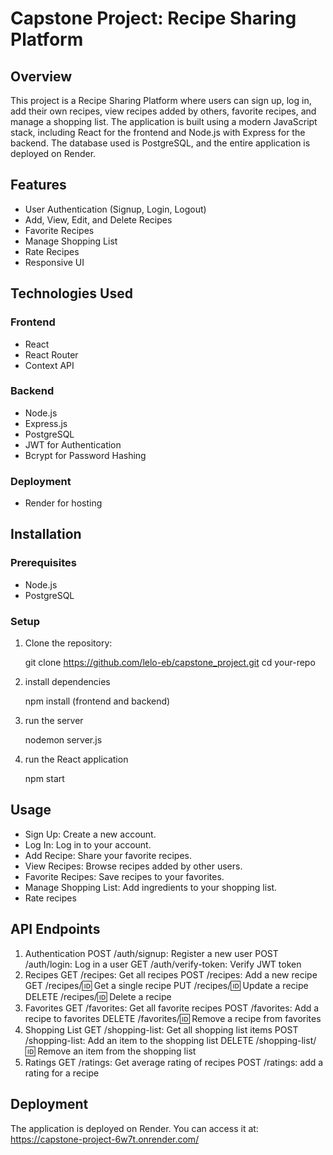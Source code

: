 # Capstone Project: Recipe Sharing Platform

## Overview

This project is a Recipe Sharing Platform where users can sign up, log in, add their own recipes, view recipes added by others, favorite recipes, and manage a shopping list. The application is built using a modern JavaScript stack, including React for the frontend and Node.js with Express for the backend. The database used is PostgreSQL, and the entire application is deployed on Render.

## Features

- User Authentication (Signup, Login, Logout)
- Add, View, Edit, and Delete Recipes
- Favorite Recipes
- Manage Shopping List
- Rate Recipes
- Responsive UI

## Technologies Used

### Frontend
- React
- React Router
- Context API

### Backend
- Node.js
- Express.js
- PostgreSQL
- JWT for Authentication
- Bcrypt for Password Hashing

### Deployment
- Render for hosting

## Installation

### Prerequisites
- Node.js
- PostgreSQL

### Setup

1. Clone the repository:

   git clone https://github.com/lelo-eb/capstone_project.git
   cd your-repo

2. install dependencies
    
    npm install (frontend and backend)

3. run the server

    nodemon server.js

4. run the React application

    npm start

## Usage
- Sign Up: Create a new account.
- Log In: Log in to your account.
- Add Recipe: Share your favorite recipes.
- View Recipes: Browse recipes added by other users.
- Favorite Recipes: Save recipes to your favorites.
- Manage Shopping List: Add ingredients to your shopping list.
- Rate recipes

## API Endpoints
1. Authentication
POST /auth/signup: Register a new user
POST /auth/login: Log in a user
GET /auth/verify-token: Verify JWT token
2. Recipes
GET /recipes: Get all recipes
POST /recipes: Add a new recipe
GET /recipes/:id: Get a single recipe
PUT /recipes/:id: Update a recipe
DELETE /recipes/:id: Delete a recipe
3. Favorites
GET /favorites: Get all favorite recipes
POST /favorites: Add a recipe to favorites
DELETE /favorites/:id: Remove a recipe from favorites
4. Shopping List
GET /shopping-list: Get all shopping list items
POST /shopping-list: Add an item to the shopping list
DELETE /shopping-list/:id: Remove an item from the shopping list
5. Ratings
GET /ratings: Get average rating of recipes
POST /ratings: add a rating for a recipe

## Deployment
The application is deployed on Render. You can access it at:
https://capstone-project-6w7t.onrender.com/



